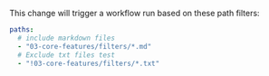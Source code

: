 This change will trigger a workflow run based on these path filters:

```yaml
paths:
  # include markdown files
  - "03-core-features/filters/*.md"
  # Exclude txt files test
  - "!03-core-features/filters/*.txt"
```